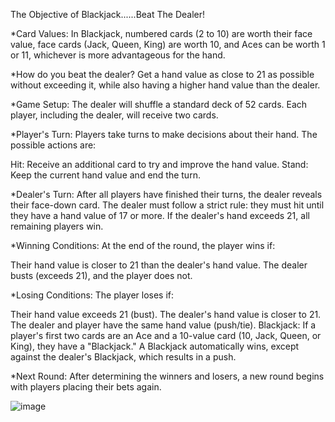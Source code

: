 
The Objective of Blackjack......Beat The Dealer!
 
*Card Values: 
  In Blackjack, numbered cards (2 to 10) are worth their face value, face cards (Jack, Queen, King) are worth 10, and Aces can be worth 1 or 11, whichever is more advantageous for the hand.

 
*How do you beat the dealer?
   Get a hand value as close to 21 as possible without exceeding it, while also having a higher hand value than the dealer.

*Game Setup: The dealer will shuffle a standard deck of 52 cards. Each player, including the dealer, will receive two cards.

*Player's Turn: 
  Players take turns to make decisions about their hand.  The possible actions are:

  Hit: Receive an additional card to try and improve the hand value.
  Stand: Keep the current hand value and end the turn.

*Dealer's Turn: 
  After all players have finished their turns, the dealer reveals their face-down card. The dealer must follow a strict rule: they must hit until they have a hand value of 17 or more. If the dealer's hand exceeds 21, all remaining players win.

*Winning Conditions: 
  At the end of the round, the player wins if:

  Their hand value is closer to 21 than the dealer's hand value.
  The dealer busts (exceeds 21), and the player does not.

*Losing Conditions: The player loses if:

  Their hand value exceeds 21 (bust).
  The dealer's hand value is closer to 21.
  The dealer and player have the same hand value (push/tie).
  Blackjack: If a player's first two cards are an Ace and a 10-value card (10, Jack, Queen, or King), they have a "Blackjack." A Blackjack automatically wins, except against the dealer's Blackjack, which results in a push.

*Next Round: 
  After determining the winners and losers, a new round begins with players placing their bets again.
 
![image](https://user-images.githubusercontent.com/105758399/201232618-d019a486-c306-4ab5-96b9-1fb597f6a54f.png)